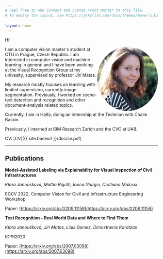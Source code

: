 ```yaml
---
# Feel free to add content and custom Front Matter to this file.
# To modify the layout, see https://jekyllrb.com/docs/themes/#overriding-theme-defaults

layout: home
---
```


Hi!

<img src="/doc/current.jpg" width="200" style="float: right;" />
<!-- ![profile photo]({{ site.baseurl }}/doc/current.jpeg =100x;") -->

I am a computer vision master's student at CTU in Prague, Czech Republic.
I am interested in computer vision and machine learning in general and I have been working at the Visual Recognition Group at my univesity, supervised by professor Jiri Matas.

My research mostly focuses on learning with limited supervision, currently image segmentation. Previously, I worked on scene-text detection and recognition and other document-analysis related topics.

Currently, I am in Haifa, doing an intenrship at the Technion with Chaim Baskin.

Previously, I interned at IBM Research Zurich and the CVC at UAB.

CV: [CV]({{ site.baseurl }}/doc/cv.pdf)

***

## Publications

**Model-Assisted Labeling via Explainability for Visual Inspection of Civil Infrastructures**

*Klara Janouskova, Mattia Rigotti, Ioana Giurgiu, Cristiano Malossi*

ECCV 2022, Computer Vision for Civil and Infrastructure Engineering Workshop

Paper: [https://arxiv.org/abs/2209.11159](https://arxiv.org/abs/2209.11159)

**Text Recognition - Real World Data and Where to Find Them**

*Klára Janoušková, Jiri Matas, Lluis Gomez, Dimosthenis Karatzas*

ICPR2020

Paper: [https://arxiv.org/abs/2007.03098](https://arxiv.org/abs/2007.03098)

